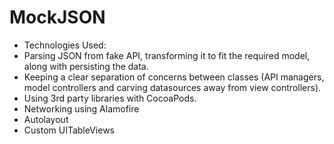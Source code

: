 # MockJSON
* Technologies Used:
* Parsing JSON from fake API, transforming it to fit the required model, along with persisting the data.
* Keeping a clear separation of concerns between classes (API managers, model controllers and carving datasources away from view controllers).
* Using 3rd party libraries with CocoaPods.
* Networking using Alamofire
* Autolayout
* Custom UITableViews
